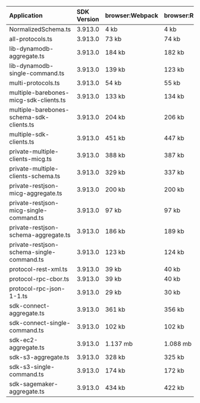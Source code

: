 | Application                               | SDK Version | browser:Webpack | browser:Rollup | browser:EsBuild |
| :---------------------------------------- | :---------- | :-------------- | :------------- | :-------------- |
| NormalizedSchema.ts                       | 3.913.0     | 4 kb            | 4 kb           | 4 kb            |
| all-protocols.ts                          | 3.913.0     | 73 kb           | 74 kb          | 105 kb          |
| lib-dynamodb-aggregate.ts                 | 3.913.0     | 184 kb          | 182 kb         | 188 kb          |
| lib-dynamodb-single-command.ts            | 3.913.0     | 139 kb          | 123 kb         | 131 kb          |
| multi-protocols.ts                        | 3.913.0     | 54 kb           | 55 kb          | 104 kb          |
| multiple-barebones-micg-sdk-clients.ts    | 3.913.0     | 133 kb          | 134 kb         | 164 kb          |
| multiple-barebones-schema-sdk-clients.ts  | 3.913.0     | 204 kb          | 206 kb         | 235 kb          |
| multiple-sdk-clients.ts                   | 3.913.0     | 451 kb          | 447 kb         | 458 kb          |
| private-multiple-clients-micg.ts          | 3.913.0     | 388 kb          | 387 kb         | 404 kb          |
| private-multiple-clients-schema.ts        | 3.913.0     | 329 kb          | 337 kb         | 356 kb          |
| private-restjson-micg-aggregate.ts        | 3.913.0     | 200 kb          | 200 kb         | 204 kb          |
| private-restjson-micg-single-command.ts   | 3.913.0     | 97 kb           | 97 kb          | 101 kb          |
| private-restjson-schema-aggregate.ts      | 3.913.0     | 186 kb          | 189 kb         | 194 kb          |
| private-restjson-schema-single-command.ts | 3.913.0     | 123 kb          | 124 kb         | 154 kb          |
| protocol-rest-xml.ts                      | 3.913.0     | 39 kb           | 40 kb          | 104 kb          |
| protocol-rpc-cbor.ts                      | 3.913.0     | 39 kb           | 40 kb          | 104 kb          |
| protocol-rpc-json-1-1.ts                  | 3.913.0     | 29 kb           | 30 kb          | 104 kb          |
| sdk-connect-aggregate.ts                  | 3.913.0     | 361 kb          | 356 kb         | 362 kb          |
| sdk-connect-single-command.ts             | 3.913.0     | 102 kb          | 102 kb         | 106 kb          |
| sdk-ec2-aggregate.ts                      | 3.913.0     | 1.137 mb        | 1.088 mb       | 1.087 mb        |
| sdk-s3-aggregate.ts                       | 3.913.0     | 328 kb          | 325 kb         | 331 kb          |
| sdk-s3-single-command.ts                  | 3.913.0     | 174 kb          | 172 kb         | 179 kb          |
| sdk-sagemaker-aggregate.ts                | 3.913.0     | 434 kb          | 422 kb         | 428 kb          |
